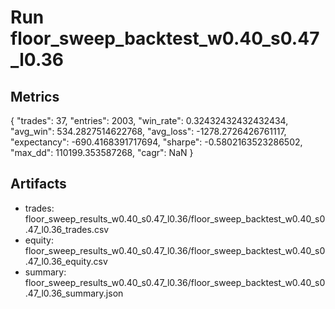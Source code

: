 # Run floor_sweep_backtest_w0.40_s0.47_l0.36

## Metrics
{
  "trades": 37,
  "entries": 2003,
  "win_rate": 0.32432432432432434,
  "avg_win": 534.2827514622768,
  "avg_loss": -1278.2726426761117,
  "expectancy": -690.4168391717694,
  "sharpe": -0.5802163523286502,
  "max_dd": 110199.353587268,
  "cagr": NaN
}

## Artifacts
- trades: floor_sweep_results_w0.40_s0.47_l0.36/floor_sweep_backtest_w0.40_s0.47_l0.36_trades.csv
- equity: floor_sweep_results_w0.40_s0.47_l0.36/floor_sweep_backtest_w0.40_s0.47_l0.36_equity.csv
- summary: floor_sweep_results_w0.40_s0.47_l0.36/floor_sweep_backtest_w0.40_s0.47_l0.36_summary.json